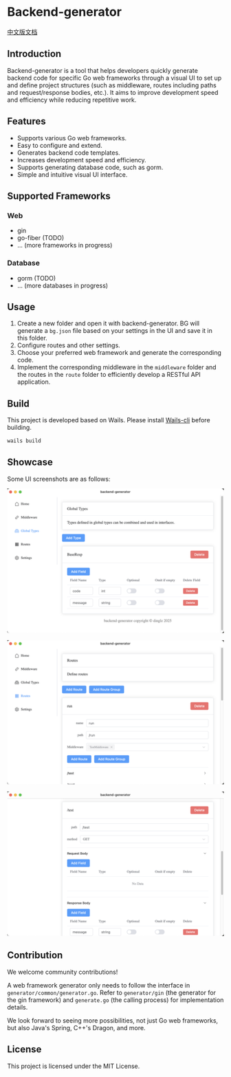 # Backend-generator

[中文版文档](README_zh.md)

## Introduction

Backend-generator is a tool that helps developers quickly generate backend code for specific Go web frameworks through a visual UI to set up and define project structures (such as middleware, routes including paths and request/response bodies, etc.). It aims to improve development speed and efficiency while reducing repetitive work.

## Features

- Supports various Go web frameworks.
- Easy to configure and extend.
- Generates backend code templates.
- Increases development speed and efficiency.
- Supports generating database code, such as gorm.
- Simple and intuitive visual UI interface.

## Supported Frameworks

### Web

- gin
- go-fiber (TODO)
- ... (more frameworks in progress)

### Database

- gorm (TODO)
- ... (more databases in progress)

## Usage

1. Create a new folder and open it with backend-generator. BG will generate a `bg.json` file based on your settings in the UI and save it in this folder.
2. Configure routes and other settings.
3. Choose your preferred web framework and generate the corresponding code.
4. Implement the corresponding middleware in the `middleware` folder and the routes in the `route` folder to efficiently develop a RESTful API application.

## Build

This project is developed based on Wails. Please install [Wails-cli](https://wails.io/docs/gettingstarted/installation) before building.

```bash
wails build
```

## Showcase

Some UI screenshots are as follows:

![UI Screenshot 1](image/en-1.png)

![UI Screenshot 2](image/en-2.png)

![UI Screenshot 3](image/en-3.png)

## Contribution

We welcome community contributions!

A web framework generator only needs to follow the interface in `generator/common/generator.go`. Refer to `generator/gin` (the generator for the gin framework) and `generate.go` (the calling process) for implementation details.

We look forward to seeing more possibilities, not just Go web frameworks, but also Java's Spring, C++'s Dragon, and more.

## License

This project is licensed under the MIT License.